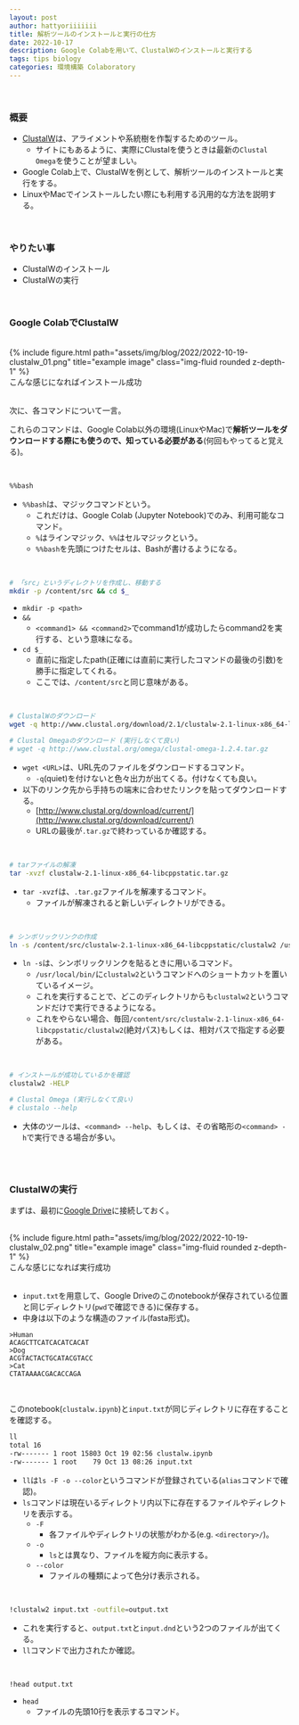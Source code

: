 ```yaml
---
layout: post
author: hattyoriiiiiii
title: 解析ツールのインストールと実行の仕方
date: 2022-10-17
description: Google Colabを用いて、ClustalWのインストールと実行する
tags: tips biology
categories: 環境構築 Colaboratory
---
```


<br>

### 概要

- [ClustalW](http://www.clustal.org)は、アライメントや系統樹を作製するためのツール。
  - サイトにもあるように、実際にClustalを使うときは最新の`Clustal Omega`を使うことが望ましい。
- Google Colab上で、ClustalWを例として、解析ツールのインストールと実行をする。
- LinuxやMacでインストールしたい際にも利用する汎用的な方法を説明する。

<br>

### やりたい事

- ClustalWのインストール
- ClustalWの実行


<br>

### Google ColabでClustalW

<br>

<div class="row">
    <div class="col-sm mt-3 mt-md-0">
        {% include figure.html path="assets/img/blog/2022/2022-10-19-clustalw_01.png" title="example image" class="img-fluid rounded z-depth-1" %}
    </div>
</div>
<div class="caption">
    こんな感じになればインストール成功
</div>

<br>

次に、各コマンドについて一言。

これらのコマンドは、Google Colab以外の環境(LinuxやMac)で**解析ツールをダウンロードする際にも使うので、知っている必要がある**(何回もやってると覚える)。

<br>


```bash
%%bash
```

- `%%bash`は、マジックコマンドという。
  - これだけは、Google Colab (Jupyter Notebook)でのみ、利用可能なコマンド。
  - `%`はラインマジック、`%%`はセルマジックという。
  - `%%bash`を先頭につけたセルは、Bashが書けるようになる。

<br>

```bash
# 「src」というディレクトリを作成し、移動する
mkdir -p /content/src && cd $_
```

- `mkdir -p <path>`
- `&&`
  - `<command1> && <command2>`でcommand1が成功したらcommand2を実行する、という意味になる。
- `cd $_`
  - 直前に指定したpath(正確には直前に実行したコマンドの最後の引数)を勝手に指定してくれる。
  - ここでは、`/content/src`と同じ意味がある。

<br>

```bash
# ClustalWのダウンロード
wget -q http://www.clustal.org/download/2.1/clustalw-2.1-linux-x86_64-libcppstatic.tar.gz

# Clustal Omegaのダウンロード (実行しなくて良い)
# wget -q http://www.clustal.org/omega/clustal-omega-1.2.4.tar.gz
```

- `wget <URL>`は、URL先のファイルをダウンロードするコマンド。
  - `-q`(quiet)を付けないと色々出力が出てくる。付けなくても良い。
- 以下のリンク先から手持ちの端末に合わせたリンクを貼ってダウンロードする。
  - [http://www.clustal.org/download/current/](http://www.clustal.org/download/current/)
  - URLの最後が`.tar.gz`で終わっているか確認する。


<br>

```bash
# tarファイルの解凍
tar -xvzf clustalw-2.1-linux-x86_64-libcppstatic.tar.gz
```

- `tar -xvzf`は、`.tar.gz`ファイルを解凍するコマンド。
  - ファイルが解凍されると新しいディレクトリができる。

<br>

```bash
# シンボリックリンクの作成
ln -s /content/src/clustalw-2.1-linux-x86_64-libcppstatic/clustalw2 /usr/local/bin/
```

- `ln -s`は、シンボリックリンクを貼るときに用いるコマンド。
  - `/usr/local/bin/`に`clustalw2`というコマンドへのショートカットを置いているイメージ。
  - これを実行することで、どこのディレクトリからも`clustalw2`というコマンドだけで実行できるようになる。
  - これをやらない場合、毎回`/content/src/clustalw-2.1-linux-x86_64-libcppstatic/clustalw2`(絶対パス)もしくは、相対パスで指定する必要がある。

<br>

```bash
# インストールが成功しているかを確認
clustalw2 -HELP

# Clustal Omega (実行しなくて良い)
# clustalo --help
```

- 大体のツールは、`<command> --help`、もしくは、その省略形の`<command> -h`で実行できる場合が多い。

<br>
<br>

### ClustalWの実行

まずは、最初に[Google Drive](/blog/2022/GoogleColab/)に接続しておく。

<br>

<div class="row">
    <div class="col-sm mt-3 mt-md-0">
        {% include figure.html path="assets/img/blog/2022/2022-10-19-clustalw_02.png" title="example image" class="img-fluid rounded z-depth-1" %}
    </div>
</div>
<div class="caption">
    こんな感じになれば実行成功
</div>

<br>


- `input.txt`を用意して、Google Driveのこのnotebookが保存されている位置と同じディレクトリ(`pwd`で確認できる)に保存する。
- 中身は以下のような構造のファイル(fasta形式)。

```
>Human
ACAGCTTCATCACATCACAT
>Dog
ACGTACTACTGCATACGTACC
>Cat
CTATAAAACGACACCAGA

```

<br>

このnotebook(`clustalw.ipynb`)と`input.txt`が同じディレクトリに存在することを確認する。

```bash
ll
total 16
-rw------- 1 root 15803 Oct 19 02:56 clustalw.ipynb
-rw------- 1 root    79 Oct 13 08:26 input.txt
```

- `ll`は`ls -F -o --color`というコマンドが登録されている(`alias`コマンドで確認)。
- `ls`コマンドは現在いるディレクトリ内以下に存在するファイルやディレクトリを表示する。
  - `-F`
    - 各ファイルやディレクトリの状態がわかる(e.g. `<directory>/`)。
  - `-o`
    - `ls`とは異なり、ファイルを縦方向に表示する。
  - `--color`
    - ファイルの種類によって色分け表示される。

<br>

```bash
!clustalw2 input.txt -outfile=output.txt
```

- これを実行すると、`output.txt`と`input.dnd`という2つのファイルが出てくる。
- `ll`コマンドで出力されたか確認。

<br>

```bash
!head output.txt
```

- `head`
  - ファイルの先頭10行を表示するコマンド。

